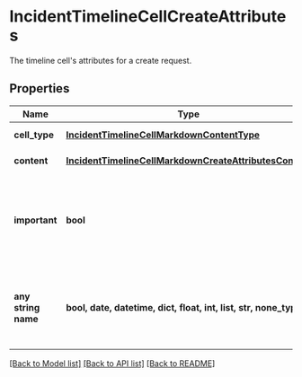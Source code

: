 # IncidentTimelineCellCreateAttributes

The timeline cell's attributes for a create request.
## Properties
Name | Type | Description | Notes
------------ | ------------- | ------------- | -------------
**cell_type** | [**IncidentTimelineCellMarkdownContentType**](IncidentTimelineCellMarkdownContentType.md) |  | defaults to nulltype.Null
**content** | [**IncidentTimelineCellMarkdownCreateAttributesContent**](IncidentTimelineCellMarkdownCreateAttributesContent.md) |  | defaults to nulltype.Null
**important** | **bool** | A flag indicating whether the timeline cell is important and should be highlighted. | [optional]  if omitted the server will use the default value of False
**any string name** | **bool, date, datetime, dict, float, int, list, str, none_type** | any string name can be used but the value must be the correct type | [optional]

[[Back to Model list]](README.md#documentation-for-models) [[Back to API list]](README.md#documentation-for-api-endpoints) [[Back to README]](README.md)


